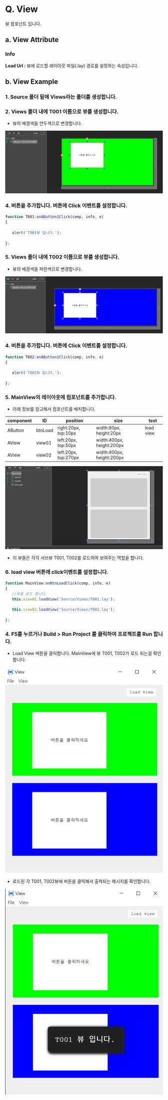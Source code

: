 
# Q. View
뷰 컴포넌트 입니다.
## a. View Attribute
### **Info**<br>

**Load Url  :** 뷰에 로드할 레이아웃 파일(.lay) 경로를 설정하는 속성입니다.


## b. View Example


### 1. Source 폴더 밑에 Views라는 폴더를 생성합니다.

### 2. Views 폴더 내에 T001 이름으로 뷰를 생성합니다.
* 뷰의 배경색을 연두색으로 변경합니다.

 <img src="./img/view2.png" >

 ### 4. 버튼을 추가합니다. 버튼에 Click 이벤트를 설정합니다.
 ```javascript
 function T001:onAButton1Click(comp, info, e) 
{ 

    alert('T001뷰 입니다.'); 

};  
 ```
 ### 5. Views 폴더 내에 T002 이름으로 뷰를 생성합니다.
 * 뷰의 배경색을 파란색으로 변경합니다.

 <img src="./img/view3.png" >

  ### 4. 버튼을 추가합니다. 버튼에 Click 이벤트를 설정합니다.
 ```javascript
 function T002:onAButton1Click(comp, info, e) 
{ 

    alert('T002뷰 입니다.'); 

};  
 ```
 ### 5. MainView의 레이아웃에 컴포넌트를 추가합니다.<br>

* 아래 정보를 참고해서 컴포넌트를 배치합니다. 

|component|ID|position|size|text
|------|---|---|---|---|
|AButton|btnLoad|right:20px, top:10px|width:80px, height:20px	|load view
|AView|view01|left:20px, top:50px|width:400px, height:200px	
|AView|view02|left:20px, top:270px|width:400px, height:200px	

 <img src="./img/view1.png" >

 * 이 뷰들은 각각 서브뷰 T001, T002를 로드하여 보여주는 역할을 합니다.
 ### 6. load view 버튼에 click이벤트를 설정합니다.

 ```javascript
 function MainView:onBtnLoadClick(comp, info, e) 
{ 
    //뷰를 로드 합니다. 
    this.view01.loadView('Source/Views/T001.lay'); 

    this.view02.loadView('Source/Views/T002.lay'); 

}; 
 ```

 ### 4. F5를 누르거나 Build > Run Project 를 클릭하여 프로젝트를 Run 합니다.
 * Load View 버튼을 클릭합니다. MainView에 뷰 T001, T002가 로드 되는걸 확인합니다.

 <img src="./img/view4.png" >

  * 로드된 각 T001, T002뷰에 버튼을 클릭해서 출력되는 메시지를 확인합니다.
  
 <img src="./img/view5.png" >